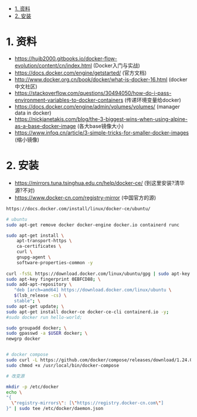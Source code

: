 

<!-- TOC -->

- [1. 资料](#1-资料)
- [2. 安装](#2-安装)

<!-- /TOC -->


# 1. 资料

* https://hujb2000.gitbooks.io/docker-flow-evolution/content/cn/index.html (Docker入门与实战)
* https://docs.docker.com/engine/getstarted/ (官方文档)
* http://www.docker.org.cn/book/docker/what-is-docker-16.html (docker中文社区)
* https://stackoverflow.com/questions/30494050/how-do-i-pass-environment-variables-to-docker-containers (传递环境变量给docker)
* https://docs.docker.com/engine/admin/volumes/volumes/ (manager data in docker)
* https://nickjanetakis.com/blog/the-3-biggest-wins-when-using-alpine-as-a-base-docker-image (各大base镜像大小)
* https://www.infoq.cn/article/3-simple-tricks-for-smaller-docker-images (缩小镜像)

# 2. 安装

* https://mirrors.tuna.tsinghua.edu.cn/help/docker-ce/ (到这里安装?清华源?不对)
* https://www.docker-cn.com/registry-mirror (中国官方的源)


```bash
https://docs.docker.com/install/linux/docker-ce/ubuntu/

# ubuntu
sudo apt-get remove docker docker-engine docker.io containerd runc

sudo apt-get install \
    apt-transport-https \
    ca-certificates \
    curl \
    gnupg-agent \
    software-properties-common -y
    
curl -fsSL https://download.docker.com/linux/ubuntu/gpg | sudo apt-key add -; \
sudo apt-key fingerprint 0EBFCD88; \
sudo add-apt-repository \
   "deb [arch=amd64] https://download.docker.com/linux/ubuntu \
   $(lsb_release -cs) \
   stable"; \
sudo apt-get update; \
sudo apt-get install docker-ce docker-ce-cli containerd.io -y;
#sudo docker run hello-world;

sudo groupadd docker; \
sudo gpasswd -a $USER docker; \
newgrp docker 


# docker compose
sudo curl -L https://github.com/docker/compose/releases/download/1.24.0/docker-compose-`uname -s`-`uname -m` -o /usr/local/bin/docker-compose
sudo chmod +x /usr/local/bin/docker-compose

# 改变源

mkdir -p /etc/docker
echo \
"{
  \"registry-mirrors\": [\"https://registry.docker-cn.com\"]
}" | sudo tee /etc/docker/daemon.json

```
